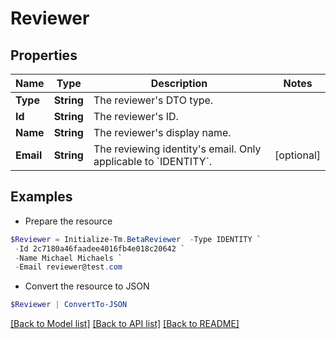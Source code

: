 # Reviewer
## Properties

Name | Type | Description | Notes
------------ | ------------- | ------------- | -------------
**Type** | **String** | The reviewer&#39;s DTO type. | 
**Id** | **String** | The reviewer&#39;s ID. | 
**Name** | **String** | The reviewer&#39;s display name. | 
**Email** | **String** | The reviewing identity&#39;s email. Only applicable to &#x60;IDENTITY&#x60;. | [optional] 

## Examples

- Prepare the resource
```powershell
$Reviewer = Initialize-Tm.BetaReviewer  -Type IDENTITY `
 -Id 2c7180a46faadee4016fb4e018c20642 `
 -Name Michael Michaels `
 -Email reviewer@test.com
```

- Convert the resource to JSON
```powershell
$Reviewer | ConvertTo-JSON
```

[[Back to Model list]](../README.md#documentation-for-models) [[Back to API list]](../README.md#documentation-for-api-endpoints) [[Back to README]](../README.md)

